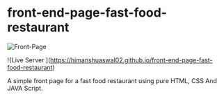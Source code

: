 # front-end-page-fast-food-restaurant

![Front-Page](https://user-images.githubusercontent.com/61384878/125666057-426f65a0-4723-4536-be82-788f6d8fffa1.png)



!{Live Server    ](https://himanshuaswal02.github.io/front-end-page-fast-food-restaurant)










A simple front page for a fast food restaurant using pure HTML, CSS And JAVA Script.
